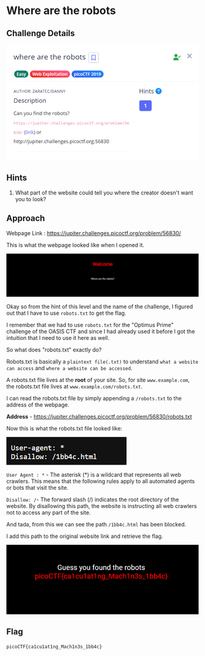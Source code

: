 # Where are the robots

## Challenge Details

![Error in loading image](./Images/WhereAreTheRobots-1.png)

## Hints

1. What part of the website could tell you where the creator doesn't want you to look?

## Approach 

Webpage Link : https://jupiter.challenges.picoctf.org/problem/56830/

This is what the webpage looked like when I opened it.

![Error in loading image](./Images/Robots.png)

Okay so from the hint of this level and the name of the challenge, I figured out that I have to use `robots.txt` to get the flag.

I remember that we had to use `robots.txt` for the "Optimus Prime" challenge of the OASIS CTF and since I had already used it before I got the intuition that I need to use it here as well.

So what does "robots.txt" exactly do?

Robots.txt is basically a `plaintext file(.txt)` to understand `what a website can access` and `where a website can be accessed`.

A robots.txt file lives at the **root** of your site. So, for site `www.example.com`, the robots.txt file lives at `www.example.com/robots.txt`.

I can read the robots.txt file by simply appending a `/robots.txt` to the address of the webpage.

**Address** - https://jupiter.challenges.picoctf.org/problem/56830/robots.txt

Now this is what the robots.txt file looked like:

![Error loading image](./Images/WhereAreTheRobots-2.png)

`User Agent : *` - The asterisk (*) is a wildcard that represents all web crawlers. This means that the following rules apply to all automated agents or bots that visit the site.

`Disallow: /`- The forward slash (/) indicates the root directory of the website. By disallowing this path, the website is instructing all web crawlers not to access any part of the site.

And tada, from this we can see the path `/1bb4c.html` has been blocked.

I add this path to the original website link and retrieve the flag.

![Error in loading image](./Images/WhereAreTheRobots-3.png)

## Flag

`picoCTF{ca1cu1at1ng_Mach1n3s_1bb4c}`


